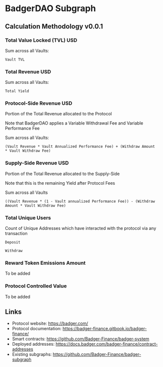 # BadgerDAO Subgraph

## Calculation Methodology v0.0.1

### Total Value Locked (TVL) USD

Sum across all Vaults: 

`Vault TVL`

### Total Revenue USD

Sum across all Vaults:

`Total Yield`

### Protocol-Side Revenue USD
Portion of the Total Revenue allocated to the Protocol

Note that BadgerDAO applies a Variable Withdrawal Fee and Variable Performance Fee

Sum across all Vaults:

`(Vault Revenue * Vault Annualized Performance Fee) + (Withdraw Amount * Vault Withdraw Fee)`


### Supply-Side Revenue USD
Portion of the Total Revenue allocated to the Supply-Side

Note that this is the remaining Yield after Protocol Fees

Sum across all Vaults

`((Vault Revenue * (1 - Vault annualized Performance Fee)) - (Withdraw Amount * Vault Withdraw Fee)`

### Total Unique Users

Count of  Unique Addresses which have interacted with the protocol via any transaction

`Deposit`

`Withdraw`

###  Reward Token Emissions Amount

To be added

###  Protocol Controlled Value

To be added

## Links

- Protocol website: https://badger.com/
- Protocol documentation: https://badger-finance.gitbook.io/badger-finance/
- Smart contracts: https://github.com/Badger-Finance/badger-system
- Deployed addresses: https://docs.badger.com/badger-finance/contract-addresses
- Existing subgraphs: https://github.com/Badger-Finance/badger-subgraph
